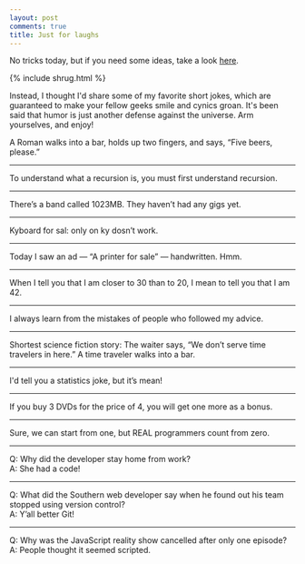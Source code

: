 ```yaml
---
layout: post
comments: true
title: Just for laughs
---
```


No tricks today, but if you need some ideas, take a look [here](https://signaltower.co/april-fools-pranks-for-developers/). 

{% include shrug.html %}

Instead, I thought I'd share some of my favorite short jokes, which are guaranteed to make your fellow geeks smile and cynics groan. It's been said that humor is just another defense against the universe. Arm yourselves, and enjoy!


A Roman walks into a bar, holds up two fingers, and says, “Five beers, please.”

* * *

To understand what a recursion is, you must first understand recursion.

* * *

There’s a band called 1023MB. They haven’t had any gigs yet.

* * *

Kyboard for sal: only on ky dosn’t work.

* * *

Today I saw an ad — “A printer for sale” — handwritten. Hmm.

* * *

When I tell you that I am closer to 30 than to 20, I mean to tell you that I am 42.

* * *

I always learn from the mistakes of people who followed my advice.

* * *

Shortest science fiction story: The waiter says, “We don’t serve time travelers in here.” A time traveler walks into a bar.

* * *

I'd tell you a statistics joke, but it’s mean!

* * *

If you buy 3 DVDs for the price of 4, you will get one more as a bonus.

* * *

Sure, we can start from one, but REAL programmers count from zero.

* * *

Q: Why did the developer stay home from work?<br>
A: She had a code!<br>

* * *

Q: What did the Southern web developer say when he found out his team stopped using version control?<br>
A: Y’all better Git!<br>

* * *

Q: Why was the JavaScript reality show cancelled after only one episode?<br>
A: People thought it seemed scripted.<br>



